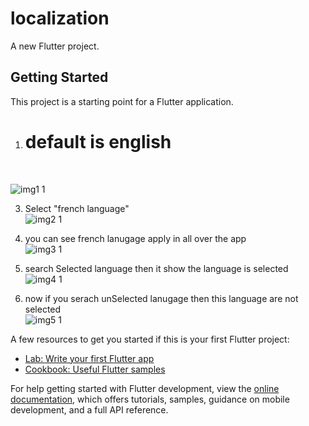 # localization

A new Flutter project.

## Getting Started
This project is a starting point for a Flutter application.

1. <h1>default is english</h1> <br/>
![img1 1](https://github.com/user-attachments/assets/01e01bb6-fa9f-4f87-9289-8ea03119a130)

3. Select "french language" <br/>
![img2 1](https://github.com/user-attachments/assets/c95ca364-0612-469a-aab2-ca987aee0b95)

4. you can see french lanugage apply in all over the app <br/>
![img3 1](https://github.com/user-attachments/assets/ee84fb3b-ac07-4cf5-9f17-b633ca269f9c)

5. search Selected language then it show the language is selected <br/>
![img4 1](https://github.com/user-attachments/assets/e212e2cd-1696-49b8-9c8a-4dca844caa1c)

6. now if you serach unSelected lanugage then this language are not selected <br/>
![img5 1](https://github.com/user-attachments/assets/4492659e-b070-422c-84d2-fd0a288161e9)

A few resources to get you started if this is your first Flutter project:

- [Lab: Write your first Flutter app](https://docs.flutter.dev/get-started/codelab)
- [Cookbook: Useful Flutter samples](https://docs.flutter.dev/cookbook)

For help getting started with Flutter development, view the
[online documentation](https://docs.flutter.dev/), which offers tutorials,
samples, guidance on mobile development, and a full API reference.


